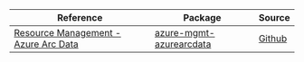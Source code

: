 | Reference | Package | Source |
|---|---|---|
|[Resource Management - Azure Arc Data](mgmt-azurearcdata-readme.md)|[azure-mgmt-azurearcdata](https://pypi.org/project/azure-mgmt-azurearcdata)|[Github](https://github.com/Azure/azure-sdk-for-python/blob/main/sdk/azurearcdata/azure-mgmt-azurearcdata)|
